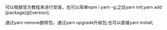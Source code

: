可以根据官方教程来进行安装，也可以简单npm i yarn -g;之后yarn init;yarn add [package]@[version];

通过yarn remove删除包，通过yarn upgrade升级包;也可以直接yarn install;